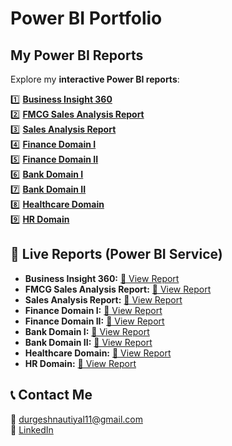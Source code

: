 # Power BI Portfolio 

## My Power BI Reports
Explore my **interactive Power BI reports**:

1️⃣ **[Business Insight 360](Business_Insight_360/README.md)**  
2️⃣ **[FMCG Sales Analysis Report](FMCG_Sales_Analysis/README.md)**  
3️⃣ **[Sales Analysis Report](Sales_Analysis/README.md)**  
4️⃣ **[Finance Domain I](Finance_Domain_I/README.md)**  
5️⃣ **[Finance Domain II](Finance_Domain_II/README.md)**  
6️⃣ **[Bank Domain I](Bank_Domain_I/README.md)**  
7️⃣ **[Bank Domain II](Bank_Domain_II/README.md)**  
8️⃣ **[Healthcare Domain](Healthcare_Domain/README.md)**  
9️⃣ **[HR Domain](HR_Domain/README.md)**  

## 🔗 Live Reports (Power BI Service)
- **Business Insight 360:** [🔗 View Report](https://app.powerbi.com/view?r=eyJrIjoiYmI1YWM3NjEtNTY2Ni00NTRmLWFjNzAtZGY4M2FmZjViYjc1IiwidCI6ImM2ZTU0OWIzLTVmNDUtNDAzMi1hYWU5LWQ0MjQ0ZGM1YjJjNCJ9)
- **FMCG Sales Analysis Report:** [🔗 View Report](https://app.powerbi.com/view?r=eyJrIjoiOGEyYmM5ZTAtMmYzMS00YzcyLWJkZGYtNzc5OGM4Nzk5NGY0IiwidCI6ImM2ZTU0OWIzLTVmNDUtNDAzMi1hYWU5LWQ0MjQ0ZGM1YjJjNCJ9)
- **Sales Analysis Report:** [🔗 View Report](https://app.powerbi.com/view?r=eyJrIjoiYzgzMGQwNmYtZTRjMS00ZmVmLWFhOTctNTNkNzBmOWVjYWE5IiwidCI6ImM2ZTU0OWIzLTVmNDUtNDAzMi1hYWU5LWQ0MjQ0ZGM1YjJjNCJ9)
- **Finance Domain I:** [🔗 View Report](https://app.powerbi.com/view?r=eyJrIjoiNGNiOGNhZjctYjA5YS00NjMwLWJiYmEtMzVkN2JiYWNmYWM5IiwidCI6ImM2ZTU0OWIzLTVmNDUtNDAzMi1hYWU5LWQ0MjQ0ZGM1YjJjNCJ9)
- **Finance Domain II:** [🔗 View Report](https://app.powerbi.com/view?r=eyJrIjoiOTQ3NTIxNjctOTk4ZS00ZDc4LWFjM2UtYWIwNGFkZDYyY2RkIiwidCI6ImM2ZTU0OWIzLTVmNDUtNDAzMi1hYWU5LWQ0MjQ0ZGM1YjJjNCJ9)
- **Bank Domain I:** [🔗 View Report](https://app.powerbi.com/view?r=eyJrIjoiNGQxMjIwMzAtNTk1OS00NDc2LWI4M2YtZmY0OTIwZGI5MGZmIiwidCI6ImM2ZTU0OWIzLTVmNDUtNDAzMi1hYWU5LWQ0MjQ0ZGM1YjJjNCJ9)
- **Bank Domain II:** [🔗 View Report](https://app.powerbi.com/view?r=eyJrIjoiZTJhZjg2MGYtMGEyNC00N2Q0LTk4YTItN2NkMWM1Nzg5MjZhIiwidCI6ImM2ZTU0OWIzLTVmNDUtNDAzMi1hYWU5LWQ0MjQ0ZGM1YjJjNCJ9)
- **Healthcare Domain:** [🔗 View Report](https://app.powerbi.com/view?r=eyJrIjoiMWJkNGJlYzAtMDFjNy00YjdmLWFiYTYtZmE3N2Q1MGQyNTdjIiwidCI6ImM2ZTU0OWIzLTVmNDUtNDAzMi1hYWU5LWQ0MjQ0ZGM1YjJjNCJ9)
- **HR Domain:** [🔗 View Report](https://app.powerbi.com/view?r=eyJrIjoiMGQyZTY5MWItZWFmNS00NjhmLWIyMmYtMjQ4ZjM2YTQyNGY3IiwidCI6ImM2ZTU0OWIzLTVmNDUtNDAzMi1hYWU5LWQ0MjQ0ZGM1YjJjNCJ9)

## 📞 Contact Me
📩 durgeshnautiyal11@gmail.com     
🔗 [LinkedIn](https://www.linkedin.com/in/durgesh-nautiyal-95a866223/)
